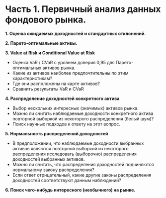 # Часть 1. Первичный анализ данных фондового рынка.

<b>1. Оценка ожидаемых доходностей и стандартных отклонений.</b>

<b>2. Парето-оптимальные активы.</b>

<b>3. Value at Risk и Conditional Value at Risk</b>
- Оценка VaR / CVaR с уровнем доверия 0,95 для Парето-оптимальных активов рынка.
- Какие из активов наиболее предпочтительны по этим характеристикам?
- Где они расположены на карте активов?
- Сравнить результаты VaR и CVaR

<b>4. Распределение доходностей конкретного актива</b>
- Выбор нескольких интересных (значимых) активов рынка.
- Можно ли считать наблюдаемые доходности конкретного актива повторной выборкой из некоторого распределения (белый шум)?
- Поиск научных подходов к ответу на этот вопрос.

<b>5. Нормальность распределений доходностей</b>
- В предположении, что наблюдаемые доходности выбранных активов являются повторной выборкой из некоторого распределения исследовать (выборочно) распределения доходностей выбранных активов.
- Можно ли считать, что распределения доходностей подчиняются нормальному закону распределения?
- Если ответ отрицательный, какие другие законы распределения доходностей соответствуют данным наблюдений?

<b>6. Поиск чего-нибудь интересного (необычного) на рынке.</b>